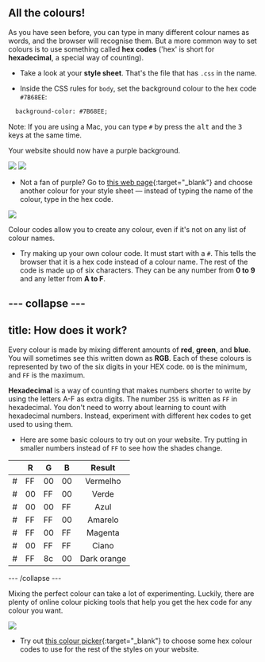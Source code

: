 ## All the colours!

As you have seen before, you can type in many different colour names as words, and the browser will recognise them. But a more common way to set colours is to use something called **hex codes** ('hex' is short for **hexadecimal**, a special way of counting).

+ Take a look at your **style sheet**. That's the file that has `.css` in the name.

+ Inside the CSS rules for `body`, set the background colour to the hex code `#7B68EE`:

```html
  background-color: #7B68EE;
```

Note: If you are using a Mac, you can type `#` by press the <kbd>alt</kbd> and the <kbd>3</kbd> keys at the same time.

Your website should now have a purple background.

![](images/HexColourFirst.png) ![](images/HexColourFirstResult.png)

+ Not a fan of purple? Go to [this web page](http://dojo.soy/html2-colors){:target="_blank"} and choose another colour for your style sheet — instead of typing the name of the colour, type in the hex code. 

![](images/ColorNamesHex.png)

Colour codes allow you to create any colour, even if it's not on any list of colour names.

+ Try making up your own colour code. It must start with a `#`. This tells the browser that it is a hex code instead of a colour name. The rest of the code is made up of six characters. They can be any number from **0 to 9** and any letter from **A to F**.

## \--- collapse \---

## title: How does it work?

Every colour is made by mixing different amounts of **red**, **green**, and **blue**. You will sometimes see this written down as **RGB**. Each of these colours is represented by two of the six digits in your HEX code. `00` is the minimum, and `FF` is the maximum.

**Hexadecimal** is a way of counting that makes numbers shorter to write by using the letters A-F as extra digits. The number `255` is written as `FF` in hexadecimal. You don't need to worry about learning to count with hexadecimal numbers. Instead, experiment with different hex codes to get used to using them.

+ Here are some basic colours to try out on your website. Try putting in smaller numbers instead of `FF` to see how the shades change.

|      | R  | G  | B  |   Result    |
| ---- | -- | -- | -- |:-----------:|
| \# | FF | 00 | 00 |  Vermelho   |
| \# | 00 | FF | 00 |    Verde    |
| \# | 00 | 00 | FF |    Azul     |
| \# | FF | FF | 00 |   Amarelo   |
| \# | FF | 00 | FF |   Magenta   |
| \# | 00 | FF | FF |    Ciano    |
| \# | FF | 8c | 00 | Dark orange |

\--- /collapse \---

Mixing the perfect colour can take a lot of experimenting. Luckily, there are plenty of online colour picking tools that help you get the hex code for any colour you want.

![](images/W3ColorPicker.png)

+ Try out [this colour picker](http://dojo.soy/html2-color-picker){:target="_blank"} to choose some hex colour codes to use for the rest of the styles on your website.
